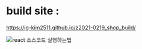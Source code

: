 # build site : 

https://ig-kim2511.github.io/z2021-0219_shop_build/


![react 소스코드 실행하는법 ](https://user-images.githubusercontent.com/59094101/108778842-01919780-7534-11eb-9a88-a9362bb67af4.jpg)


